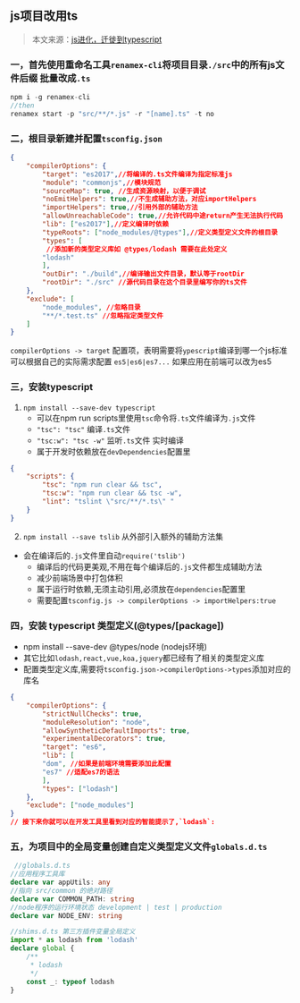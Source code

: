 ## js项目改用ts

> 本文来源：[js进化，迁徙到typescript](https://segmentfault.com/a/1190000009630935)



### 一，首先使用重命名工具`renamex-cli`将项目目录`./src`中的所有js文件后缀 批量改成`.ts`

```js
npm i -g renamex-cli
//then
renamex start -p "src/**/*.js" -r "[name].ts" -t no
```



### 二，根目录新建并配置`tsconfig.json`

```json
{
    "compilerOptions": {
        "target": "es2017",//将编译的.ts文件编译为指定标准js
        "module": "commonjs",//模块规范
        "sourceMap": true, //生成资源映射，以便于调试
        "noEmitHelpers": true,//不生成辅助方法，对应importHelpers
        "importHelpers": true,//引用外部的辅助方法 
        "allowUnreachableCode": true,//允许代码中途return产生无法执行代码
        "lib": ["es2017"],//定义编译时依赖 
        "typeRoots": ["node_modules/@types"],//定义类型定义文件的根目录
        "types": [ 
         //添加新的类型定义库如 @types/lodash 需要在此处定义
        "lodash"
        ],
        "outDir": "./build",//编译输出文件目录，默认等于rootDir
        "rootDir": "./src" //源代码目录在这个目录里编写你的ts文件
    },
    "exclude": [
        "node_modules", //忽略目录
        "**/*.test.ts" //忽略指定类型文件
    ] 
}
```

`compilerOptions -> target` 配置项，表明需要将`ypescript`编译到哪一个js标准
可以根据自己的实际需求配置 `es5|es6|es7...`
如果应用在前端可以改为es5



### 三，安装typescript

1. `npm install --save-dev typescript`
   - 可以在npm run scripts里使用`tsc`命令将`.ts`文件编译为`.js`文件
   - `"tsc": "tsc"` 编译`.ts`文件
   - `"tsc:w": "tsc -w"` 监听`.ts`文件 实时编译
   - 属于开发时依赖放在`devDependencies`配置里

```json
{
    "scripts": { 
        "tsc": "npm run clear && tsc",
        "tsc:w": "npm run clear && tsc -w", 
        "lint": "tslint \"src/**/*.ts\" "
    }
}
```

2. `npm install --save tslib` 从外部引入额外的辅助方法集
- 会在编译后的`.js`文件里自动`require('tslib')`
    - 编译后的代码更美观,不用在每个编译后的`.js`文件都生成辅助方法
    - 减少前端场景中打包体积
    - 属于运行时依赖,无须主动引用,必须放在`dependencies`配置里
    - 需要配置`tsconfig.js -> compilerOptions -> importHelpers:true`



### 四，安装 typescript 类型定义(@types/[package])

- npm install --save-dev @types/node (nodejs环境)
- 其它比如`lodash,react,vue,koa,jquery`都已经有了相关的类型定义库
- 配置类型定义库,需要将`tsconfig.json->compilerOptions->types`添加对应的库名

```json
{
    "compilerOptions": {
        "strictNullChecks": true,
        "moduleResolution": "node",
        "allowSyntheticDefaultImports": true,
        "experimentalDecorators": true, 
        "target": "es6",
        "lib": [
        "dom", //如果是前端环境需要添加此配置
        "es7" //适配es7的语法
        ],
        "types": ["lodash"]
    },
    "exclude": ["node_modules"]
}
// 接下来你就可以在开发工具里看到对应的智能提示了,`lodash`:
```



### 五，为项目中的全局变量创建自定义类型定义文件`globals.d.ts`

```ts
 //globals.d.ts
//应用程序工具库
declare var appUtils: any 
//指向 src/common 的绝对路径
declare var COMMON_PATH: string
//node程序的运行环境状态 development | test | production
declare var NODE_ENV: string

//shims.d.ts 第三方插件变量全局定义 
import * as lodash from 'lodash'
declare global {
    /**
     * lodash
     */
    const _: typeof lodash
}
```
